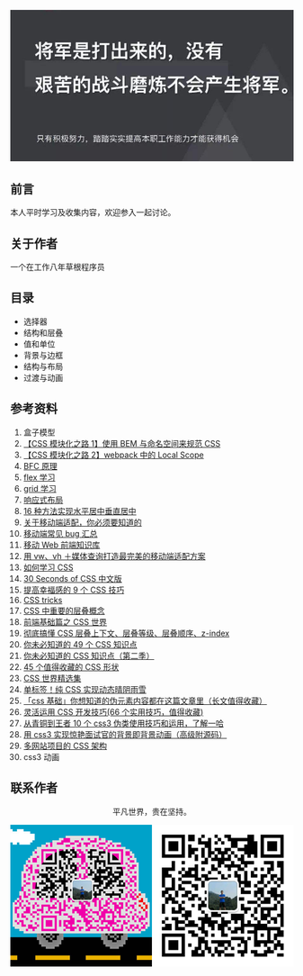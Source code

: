 ![image](./img/timg.jpg)
<br>

## 前言

本人平时学习及收集内容，欢迎参入一起讨论。

## 关于作者

一个在工作八年草根程序员

## 目录

- 选择器
- 结构和层叠
- 值和单位
- 背景与边框
- 结构与布局
- 过渡与动画

## 参考资料

1. 盒子模型
1. [【CSS 模块化之路 1】使用 BEM 与命名空间来规范 CSS](https://github.com/alienzhou/blog/issues/14)
1. [【CSS 模块化之路 2】webpack 中的 Local Scope](https://github.com/alienzhou/blog/issues/15)
1. [BFC 原理](https://github.com/ftTony/blog/issues/1)
1. [flex 学习](https://github.com/ftTony/blog/issues/10)
1. [grid 学习](https://www.zcfy.cc/article/learn-css-grid-a-guide-to-learning-css-grid-jonathan-suh)
1. [响应式布局](https://github.com/ljianshu/Blog/issues/38)
1. [16 种方法实现水平居中垂直居中](https://juejin.im/post/58f818bbb123db006233ab2a)
1. [关于移动端适配，你必须要知道的](https://juejin.im/post/5cddf289f265da038f77696c)
1. [移动端常见 bug 汇总](https://juejin.im/post/5af918636fb9a07ac5603ecb)
1. [移动 Web 前端知识库](https://github.com/AlloyTeam/Mars)
1. [用 vw、vh ＋媒体查询打造最完美的移动端适配方案](https://juejin.im/post/5cf0d8fb6fb9a07ee9585681)
1. [如何学习 CSS](https://mp.weixin.qq.com/s/ZM3WPlQkvNr7OIJvDfjQ3A)
1. [30 Seconds of CSS 中文版](https://github.com/kujian/30-seconds-of-css)
1. [提高幸福感的 9 个 CSS 技巧](https://mp.weixin.qq.com/s?__biz=MzAxODE2MjM1MA==&mid=2651556405&idx=1&sn=560b673b36263fb727cddc2b137a8ca5&chksm=80255df4b752d4e25853cd50351896f524c37e533d3ef8bf72e5dfa848d7209c7097bdcea80f&scene=21#wechat_redirect)
1. [CSS tricks](https://github.com/QiShaoXuan/css_tricks)
1. [CSS 中重要的层叠概念](https://juejin.im/post/5ba4efe36fb9a05cf52ac192)
1. [前端基础篇之 CSS 世界](https://juejin.im/post/5ce607a7e51d454f6f16eb3d)
1. [彻底搞懂 CSS 层叠上下文、层叠等级、层叠顺序、z-index](https://juejin.im/post/5b876f86518825431079ddd6)
1. [你未必知道的 49 个 CSS 知识点](https://juejin.im/post/5d3eca78e51d4561cb5dde12)
1. [你未必知道的 CSS 知识点（第二季）](https://juejin.im/post/5d9ec8b0518825651b1dffa3)
1. [45 个值得收藏的 CSS 形状](https://github.com/qq449245884/xiaozhi/issues/42)
1. [CSS 世界精选集](https://mp.weixin.qq.com/s/W8-Cu8Mjh00Rze5o4bFKag)
1. [单标签！纯 CSS 实现动态晴阴雨雪](https://juejin.im/post/5d2716ab5188257b775d35ba)
1. [「css 基础」你想知道的伪元素内容都在这篇文章里（长文值得收藏）](https://mp.weixin.qq.com/s/a8tGcnhYvq0zlkWuBHoQ-w)
1. [灵活运用 CSS 开发技巧(66 个实用技巧，值得收藏)](https://juejin.im/post/5d4d0ec651882549594e7293)
1. [从青铜到王者 10 个 css3 伪类使用技巧和运用，了解一哈](https://juejin.im/post/5b6d0c5cf265da0f504a837f)
1. [用 css3 实现惊艳面试官的背景即背景动画（高级附源码）](https://juejin.im/post/5d86fc096fb9a06ae94d6d7a)
1. [多网站项目的 CSS 架构](https://mp.weixin.qq.com/s/Zyimaq5bzdJfVjS8oXX9Tg)
1. css3 动画

## 联系作者

<div align="center">
    <p>
        平凡世界，贵在坚持。
    </p>
    <img src="./img/contact.png" />
</div>
